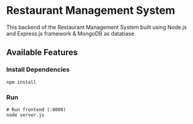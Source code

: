 # Restaurant Management System
This  backend of the Restaurant Management System built using Node.js and Express.js framework &amp; MongoDB as database.

## Available Features

### Install Dependencies

```
npm install
```

### Run

```
# Run frontend (:8000) 
node server.js


